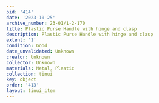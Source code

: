 ```yaml
---
pid: '414'
date: '2023-10-25'
archive_number: 23-01/1-2-170
title: Plastic Purse Handle with hinge and clasp
description: Plastic Purse Handle with hinge and clasp
extent: '1'
condition: Good
date_unvalidated: Unknown
creator: Unknown
collector: Unknown
materials: Metal, Plastic
collection: tinui
key: object
order: '413'
layout: tinui_item
---
```

